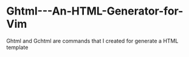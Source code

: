 # Ghtml---An-HTML-Generator-for-Vim
Ghtml and Gchtml are commands that I created for generate a HTML template
